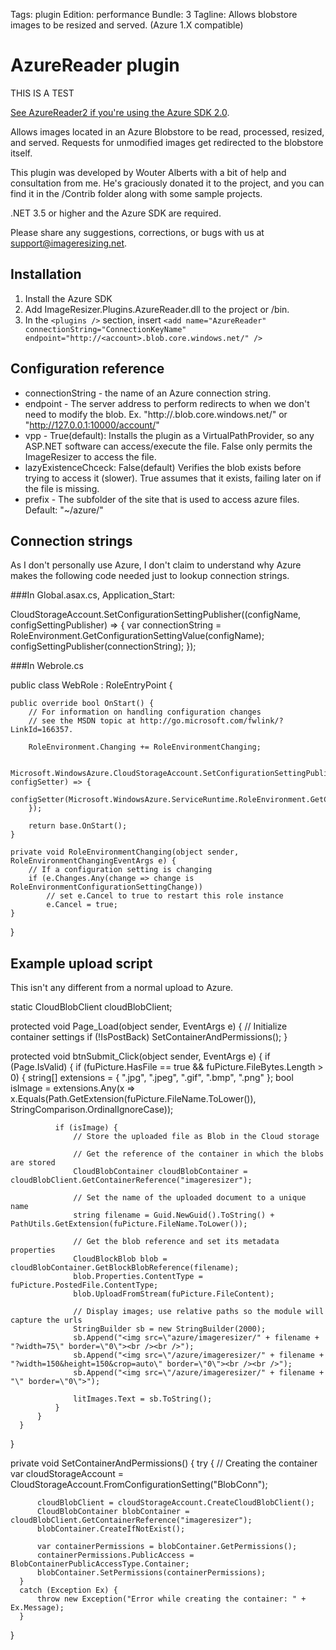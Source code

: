 Tags: plugin
Edition: performance
Bundle: 3
Tagline: Allows blobstore images to be resized and served. (Azure 1.X compatible)

# AzureReader plugin

THIS IS A TEST

[See AzureReader2 if you're using the Azure SDK 2.0](/plugins/azurereader2).

Allows images located in an Azure Blobstore to be read, processed, resized, and served. Requests for unmodified images get redirected to the blobstore itself.

This plugin was developed by Wouter Alberts with a bit of help and consultation from me. He's graciously donated it to the project, and you can find it in the /Contrib folder along with some sample projects.

.NET 3.5 or higher and the Azure SDK are required.

Please share any suggestions, corrections, or bugs with us at support@imageresizing.net. 

## Installation

1. Install the Azure SDK
2. Add ImageResizer.Plugins.AzureReader.dll to the project or /bin.
3. In the `<plugins />` section, insert `<add name="AzureReader" connectionString="ConnectionKeyName" endpoint="http://<account>.blob.core.windows.net/" />`



## Configuration reference

* connectionString - the name of an Azure connection string.
* endpoint - The server address to perform redirects to when we don't need to modify the blob. Ex. "http://<account>.blob.core.windows.net/" or "http://127.0.0.1:10000/account/"
* vpp - True(default): Installs the plugin as a VirtualPathProvider, so any ASP.NET software can access/execute the file. False only permits the ImageResizer to access the file.
* lazyExistenceChceck: False(default) Verifies the blob exists before trying to access it (slower). True assumes that it exists, failing later on if the file is missing.
* prefix - The subfolder of the site that is used to access azure files. Default: "~/azure/"


## Connection strings

As I don't personally use Azure, I don't claim to understand why Azure makes the following code needed just to lookup connection strings.

###In Global.asax.cs, Application_Start:

  CloudStorageAccount.SetConfigurationSettingPublisher((configName, configSettingPublisher) => {
      var connectionString = RoleEnvironment.GetConfigurationSettingValue(configName);
      configSettingPublisher(connectionString);
  });

###In Webrole.cs

public class WebRole : RoleEntryPoint {

    public override bool OnStart() {
        // For information on handling configuration changes
        // see the MSDN topic at http://go.microsoft.com/fwlink/?LinkId=166357.

        RoleEnvironment.Changing += RoleEnvironmentChanging;

        Microsoft.WindowsAzure.CloudStorageAccount.SetConfigurationSettingPublisher((configName, configSetter) => {
            configSetter(Microsoft.WindowsAzure.ServiceRuntime.RoleEnvironment.GetConfigurationSettingValue(configName));
        });

        return base.OnStart();
    }

    private void RoleEnvironmentChanging(object sender, RoleEnvironmentChangingEventArgs e) {
        // If a configuration setting is changing
        if (e.Changes.Any(change => change is RoleEnvironmentConfigurationSettingChange))
            // set e.Cancel to true to restart this role instance
            e.Cancel = true;
    }
}


## Example upload script

This isn't any different from a normal upload to Azure. 

  static CloudBlobClient cloudBlobClient;

  protected void Page_Load(object sender, EventArgs e) {
      // Initialize container settings
      if (!IsPostBack)
          SetContainerAndPermissions();
  }

  protected void btnSubmit_Click(object sender, EventArgs e) {
      if (Page.IsValid) {
          if (fuPicture.HasFile == true && fuPicture.FileBytes.Length > 0) {
              string[] extensions = { ".jpg", ".jpeg", ".gif", ".bmp", ".png" };
              bool isImage = extensions.Any(x => x.Equals(Path.GetExtension(fuPicture.FileName.ToLower()), StringComparison.OrdinalIgnoreCase));

              if (isImage) {
                  // Store the uploaded file as Blob in the Cloud storage

                  // Get the reference of the container in which the blobs are stored
                  CloudBlobContainer cloudBlobContainer = cloudBlobClient.GetContainerReference("imageresizer");

                  // Set the name of the uploaded document to a unique name
                  string filename = Guid.NewGuid().ToString() + PathUtils.GetExtension(fuPicture.FileName.ToLower());

                  // Get the blob reference and set its metadata properties
                  CloudBlockBlob blob = cloudBlobContainer.GetBlockBlobReference(filename);
                  blob.Properties.ContentType = fuPicture.PostedFile.ContentType;
                  blob.UploadFromStream(fuPicture.FileContent);

                  // Display images; use relative paths so the module will capture the urls
                  StringBuilder sb = new StringBuilder(2000);
                  sb.Append("<img src=\"azure/imageresizer/" + filename + "?width=75\" border=\"0\"><br /><br />");
                  sb.Append("<img src=\"/azure/imageresizer/" + filename + "?width=150&height=150&crop=auto\" border=\"0\"><br /><br />");
                  sb.Append("<img src=\"/azure/imageresizer/" + filename + "\" border=\"0\">");

                  litImages.Text = sb.ToString();
              }
          }
      }
  }

  private void SetContainerAndPermissions() {
      try {
          // Creating the container
          var cloudStorageAccount = CloudStorageAccount.FromConfigurationSetting("BlobConn");

          cloudBlobClient = cloudStorageAccount.CreateCloudBlobClient();
          CloudBlobContainer blobContainer = cloudBlobClient.GetContainerReference("imageresizer");
          blobContainer.CreateIfNotExist();

          var containerPermissions = blobContainer.GetPermissions();
          containerPermissions.PublicAccess = BlobContainerPublicAccessType.Container;
          blobContainer.SetPermissions(containerPermissions);
      }
      catch (Exception Ex) {
          throw new Exception("Error while creating the container: " + Ex.Message);
      }
  }

